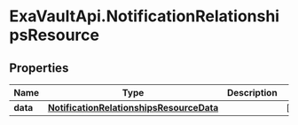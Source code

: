 # ExaVaultApi.NotificationRelationshipsResource

## Properties
Name | Type | Description | Notes
------------ | ------------- | ------------- | -------------
**data** | [**NotificationRelationshipsResourceData**](NotificationRelationshipsResourceData.md) |  | [optional] 
